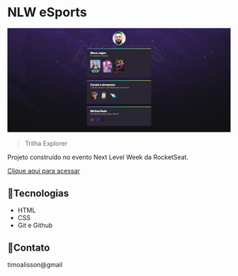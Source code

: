 
# NLW eSports 

![preview](./.github/preview.png)

> Trilha Explorer

Projeto construído no evento Next Level Week da RocketSeat.

[Clique aqui para acessar](https://timoalisson.github.io/NLW-eSports-Explorer/)

## 🚀Tecnologias

- HTML
- CSS
- Git e Github

## 🚀Contato

timoalisson@gmail